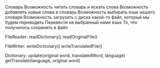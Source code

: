Словарь
Возможность читать словарь и искать слова
Возможность добавлять новые слова в словарь
Возможность выбирать язык нашего словаря
Возможность загрузить с диска какой-то файл, который мы будем переводить
Перевести на выбранный нами язык
То, что получилось сохранить в файл

FileReader:
readDictionary()
readOriginalFile()

FileWriter:
writeDictionary()
writeTranslatedFile()

Dictionary:
update(original word, translatedWord, language)
getTranslate(language, original word)

